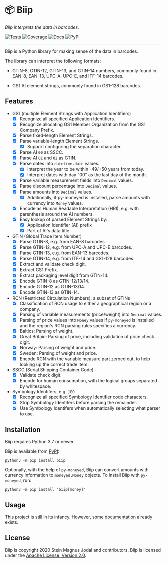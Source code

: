 # &#x1F4E6; Biip

*Biip interprets the data in barcodes.*

[![Tests](https://img.shields.io/github/workflow/status/jodal/biip/Tests)](https://github.com/jodal/biip/actions?workflow=Tests)
[![Coverage](https://img.shields.io/codecov/c/gh/jodal/biip)](https://codecov.io/gh/jodal/biip)
[![Docs](https://img.shields.io/readthedocs/biip)](https://biip.readthedocs.io/en/latest/)
[![PyPI](https://img.shields.io/pypi/v/biip)](https://pypi.org/project/biip/)

---

Biip is a Python library for making sense of the data in barcodes.

The library can interpret the following formats:

- GTIN-8, GTIN-12, GTIN-13, and GTIN-14 numbers,
  commonly found in EAN-8, EAN-13, UPC-A, UPC-E, and ITF-14 barcodes.

- GS1 AI element strings,
  commonly found in GS1-128 barcodes.

## Features

- GS1 (multiple Element Strings with Application Identifiers)
  - [x] Recognize all specified Application Identifiers.
  - [x] Recognize allocating GS1 Member Organization from the GS1 Company Prefix.
  - [x] Parse fixed-length Element Strings.
  - [x] Parse variable-length Element Strings.
    - [x] Support configuring the separation character.
  - [x] Parse AI `00` as SSCC.
  - [x] Parse AI `01` and `02` as GTIN.
  - [x] Parse dates into `datetime.date` values.
    - [x] Interpret the year to be within -49/+50 years from today.
    - [x] Interpret dates with day "00" as the last day of the month.
  - [x] Parse variable measurement fields into `Decimal` values.
  - [x] Parse discount percentage into `Decimal` values.
  - [x] Parse amounts into `Decimal` values.
    - [x] Additionally, if py-moneyed is installed,
          parse amounts with currency into `Money` values.
  - [x] Encode as Human Readable Interpretation (HRI),
        e.g. with parenthesis around the AI numbers.
  - [x] Easy lookup of parsed Element Strings by:
    - [x] Application Identifier (AI) prefix
    - [x] Part of AI's data title
- GTIN (Global Trade Item Number)
  - [x] Parse GTIN-8, e.g. from EAN-8 barcodes.
  - [x] Parse GTIN-12, e.g. from UPC-A and UPC-E barcodes.
  - [x] Parse GTIN-13, e.g. from EAN-13 barcodes.
  - [x] Parse GTIN-14, e.g. from ITF-14 and GS1-128 barcodes.
  - [x] Extract and validate check digit.
  - [x] Extract GS1 Prefix.
  - [x] Extract packaging level digit from GTIN-14.
  - [x] Encode GTIN-8 as GTIN-12/13/14.
  - [x] Encode GTIN-12 as GTIN-13/14.
  - [x] Encode GTIN-13 as GTIN-14.
- RCN (Restricted Circulation Numbers), a subset of GTINs
  - [x] Classification of RCN usage to either a geographical region or a company.
  - [x] Parsing of variable measurements (price/weight) into `Decimal`
        values.
  - [x] Parsing of price values into `Money` values if `py-moneyed` is
        installed and the region's RCN parsing rules specifies a currency.
  - [x] Baltics: Parsing of weight.
  - [x] Great Britain: Parsing of price, including validation of price check digit.
  - [x] Norway: Parsing of weight and price.
  - [x] Sweden: Parsing of weight and price.
  - [x] Encode RCN with the variable measure part zeroed out,
        to help looking up the correct trade item.
- SSCC (Serial Shipping Container Code)
  - [x] Validate check digit.
  - [x] Encode for human consumption, with the logical groups separated by whitespace.
- Symbology Identifers, e.g. `]EO`
  - [x] Recognize all specified Symbology Identifier code characters.
  - [x] Strip Symbology Identifers before parsing the remainder.
  - [x] Use Symbology Identifers when automatically selecting what parser to use.

## Installation

Biip requires Python 3.7 or newer.

Biip is available from [PyPI](https://pypi.org/project/biip/):

```
python3 -m pip install biip
```

Optionally, with the help of `py-moneyed`, Biip can convert amounts with
currency information to `moneyed.Money` objects.
To install Biip with `py-moneyed`, run:

```
python3 -m pip install "biip[money]"
```


## Usage

This project is still in its infancy.
However, some [documentation](https://biip.readthedocs.io/) already exists.

## License

Biip is copyright 2020 Stein Magnus Jodal and contributors.
Biip is licensed under the
[Apache License, Version 2.0](https://www.apache.org/licenses/LICENSE-2.0).
